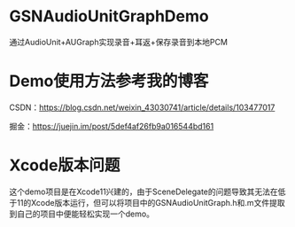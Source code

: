 # GSNAudioUnitGraphDemo
通过AudioUnit+AUGraph实现录音+耳返+保存录音到本地PCM

# Demo使用方法参考我的博客
CSDN：https://blog.csdn.net/weixin_43030741/article/details/103477017

掘金：https://juejin.im/post/5def4af26fb9a016544bd161

# Xcode版本问题
这个demo项目是在Xcode11兴建的，由于SceneDelegate的问题导致其无法在低于11的Xcode版本运行，但可以将项目中的GSNAudioUnitGraph.h和.m文件提取到自己的项目中便能轻松实现一个demo。
